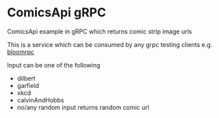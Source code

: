 # ComicsApi gRPC
ComicsApi example in gRPC which returns comic strip image urls

This is a service which can be consumed by any grpc testing clients e.g. [bloomrpc](https://appimage.github.io/BloomRPC/)

Input can be one of the following
- dilbert
- garfield
- xkcd
- calvinAndHobbs
- no/any random input returns random comic url
